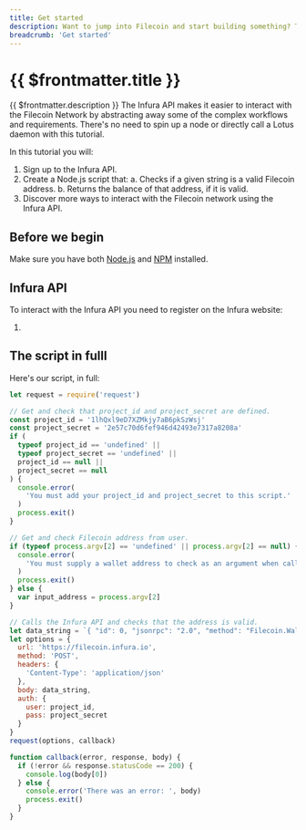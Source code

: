 ```yaml
---
title: Get started
description: Want to jump into Filecoin and start building something? This section gets you up and running quickly by creating a simple application using Infura and the Filecoin network.
breadcrumb: 'Get started'
---
```


# {{ $frontmatter.title }}

{{ $frontmatter.description }} The Infura API makes it easier to interact with the Filecoin Network by abstracting away some of the complex workflows and requirements. There's no need to spin up a node or directly call a Lotus daemon with this tutorial.

In this tutorial you will:

1. Sign up to the Infura API.
1. Create a Node.js script that:
   a. Checks if a given string is a valid Filecoin address.
   b. Returns the balance of that address, if it is valid.
1. Discover more ways to interact with the Filecoin network using the Infura API.

## Before we begin

Make sure you have both [Node.js](https://nodejs.org/) and [NPM](https://www.npmjs.com/) installed.

## Infura API

To interact with the Infura API you need to register on the Infura website:

1.

## The script in fulll

Here's our script, in full:

```javascript
let request = require('request')

// Get and check that project_id and project_secret are defined.
const project_id = '1lhQxl9eD7XZMkjy7aB6pkSzWsj'
const project_secret = '2e57c70d6fef946d42493e7317a8208a'
if (
  typeof project_id == 'undefined' ||
  typeof project_secret == 'undefined' ||
  project_id == null ||
  project_secret == null
) {
  console.error(
    'You must add your project_id and project_secret to this script.'
  )
  process.exit()
}

// Get and check Filecoin address from user.
if (typeof process.argv[2] == 'undefined' || process.argv[2] == null) {
  console.error(
    'You must supply a wallet address to check as an argument when calling node index.js.'
  )
  process.exit()
} else {
  var input_address = process.argv[2]
}

// Calls the Infura API and checks that the address is valid.
let data_string = `{ "id": 0, "jsonrpc": "2.0", "method": "Filecoin.WalletValidateAddress", "params": ["${input_address}"] }`
let options = {
  url: 'https://filecoin.infura.io',
  method: 'POST',
  headers: {
    'Content-Type': 'application/json'
  },
  body: data_string,
  auth: {
    user: project_id,
    pass: project_secret
  }
}
request(options, callback)

function callback(error, response, body) {
  if (!error && response.statusCode == 200) {
    console.log(body[0])
  } else {
    console.error('There was an error: ', body)
    process.exit()
  }
}
```
